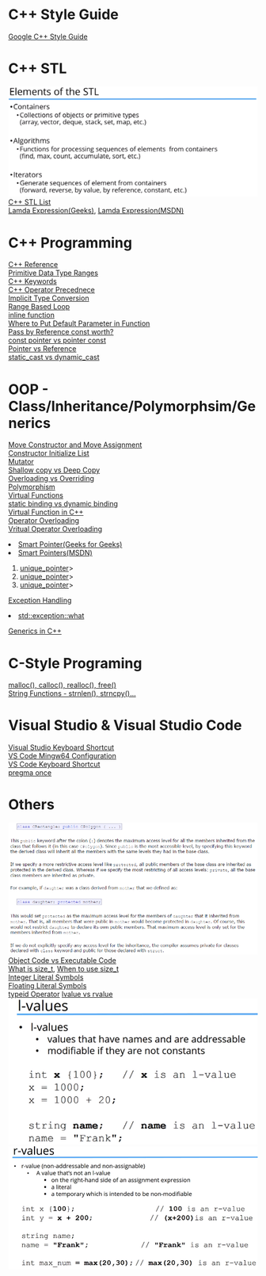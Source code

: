# C++ Style Guide
[Google C++ Style Guide](https://google.github.io/styleguide/cppguide.html)
# C++ STL
![STL Three Elemnets](https://github.com/Blackdog-Programmer/Cplusplus/blob/master/20_STL/References/STL_Three_Elemen.png)\
<a href="https://www.geeksforgeeks.org/the-c-standard-template-library-stl/">C++ STL List</a></br>
[Lamda Expression(Geeks)](https://www.geeksforgeeks.org/lambda-expression-in-c/), [Lamda Expression(MSDN)](https://docs.microsoft.com/en-us/cpp/cpp/lambda-expressions-in-cpp?view=vs-2019)
# C++ Programming
[C++ Reference](http://www.cplusplus.com/reference/)\
[Primitive Data Type Ranges](https://docs.microsoft.com/en-us/cpp/cpp/data-type-ranges?view=vs-2019)\
[C++ Keywords](https://en.cppreference.com/w/cpp/keyword)\
[C++ Operator Precednece](http://www.cplusplus.com/doc/tutorial/operators/)\
[Implicit Type Conversion](https://www.geeksforgeeks.org/type-conversion-in-c/)\
[Range Based Loop](https://www.geeksforgeeks.org/range-based-loop-c/)\
[inline function](https://www.geeksforgeeks.org/inline-functions-cpp/)\
[Where to Put Default Parameter in Function](https://stackoverflow.com/questions/2842928/default-value-of-function-parameter)\
[Pass by Reference const worth?](https://stackoverflow.com/questions/5060137/passing-as-const-and-by-reference-worth-it)\
[const pointer vs pointer const](https://stackoverflow.com/questions/21476869/constant-pointer-vs-pointer-to-constant)\
[Pointer vs Reference](https://www.geeksforgeeks.org/pointers-vs-references-cpp/)\
[static_cast vs dynamic_cast](https://stackoverflow.com/questions/28002/regular-cast-vs-static-cast-vs-dynamic-cast)
# OOP - Class/Inheritance/Polymorphsim/Generics
[Move Constructor and Move Assignment](https://docs.microsoft.com/en-us/cpp/cpp/move-constructors-and-move-assignment-operators-cpp?view=vs-2019)\
[Constructor Initialize List](https://www.geeksforgeeks.org/when-do-we-use-initializer-list-in-c/)\
[Mutator](https://en.wikipedia.org/wiki/Mutator_method)\
[Shallow copy vs Deep Copy](https://stackoverflow.com/Questions/2657810/deep-copy-vs-shallow-copy)\
[Overloading vs Overriding](https://www.geeksforgeeks.org/function-overloading-vs-function-overriding-in-cpp/)\
[Polymorphism](https://www.geeksforgeeks.org/polymorphism-in-c/)\
[Virtual Functions](https://www.geeksforgeeks.org/virtual-function-cpp/)\
[static binding vs dynamic binding](https://www.techiedelight.com/difference-between-static-dynamic-binding-cpp/)\
[Virtual Function in C++](https://www.geeksforgeeks.org/virtual-function-cpp/)\
[Operator Overloading](https://docs.microsoft.com/en-us/cpp/cpp/operator-overloading?view=vs-2019)\
[Vritual Operator Overloading](https://stackoverflow.com/questions/12142893/virtual-friend-functions-for-a-base-class/12142982)
<uo>
  <li> <a href="https://www.geeksforgeeks.org/smart-pointers-cpp/">Smart Pointer(Geeks for Geeks)</a></li>
  <li> <a href="https://docs.microsoft.com/en-us/cpp/cpp/smart-pointers-modern-cpp?view=vs-2019/">Smart Pointers(MSDN)</a></li>
  <ol>
    <li><a href="http://www.cplusplus.com/reference/memory/unique_ptr">unique_pointer</a>></li>
    <li><a href="http://www.cplusplus.com/reference/memory/shared_ptr/">unique_pointer</a>></li>
    <li><a href="http://www.cplusplus.com/reference/memory/weak_ptr/">unique_pointer</a>></li>
  </ol>
</uo>

<uo> [Exception Handling](https://www.geeksforgeeks.org/exception-handling-c/)
  <li><a href="http://www.cplusplus.com/reference/exception/exception/what/">std::exception::what</a></li>
</uo>

[Generics in C++](https://www.geeksforgeeks.org/generics-in-c/)
# C-Style Programing
[malloc(), calloc(), realloc(), free()](https://www.geeksforgeeks.org/dynamic-memory-allocation-in-c-using-malloc-calloc-free-and-realloc/)\
[String Functions - strnlen(), strncpy()...](https://en.wikibooks.org/wiki/C_Programming/String_manipulation)
# Visual Studio & Visual Studio Code
[Visual Studio Keyboard Shortcut](https://docs.microsoft.com/en-us/visualstudio/ide/default-keyboard-shortcuts-in-visual-studio?view=vs-2019)\
[VS Code Mingw64 Configuration](https://code.visualstudio.com/docs/cpp/config-mingw)\
[VS Code Keyboard Shortcut](https://code.visualstudio.com/shortcuts/keyboard-shortcuts-windows.pdf)\
[pregma once](https://en.wikipedia.org/wiki/Pragma_once)
# Others
![Inheritance Specified](/References/inheritance_specifier.png)\
[Object Code vs Executable Code](https://pediaa.com/what-is-the-difference-between-object-code-and-executable-code/)\
[What is size_t](https://www.geeksforgeeks.org/size_t-data-type-c-language/), [When to use size_t](https://stackoverflow.com/questions/1951519/should-i-use-stdsize-t-or-int-in-my-for-loops/1951662#1951662)\
[Integer Literal Symbols](https://en.cppreference.com/w/cpp/language/integer_literal)\
[Floating Literal Symbols](https://en.cppreference.com/w/cpp/language/floating_literal)\
[typeid Operator](https://docs.microsoft.com/en-us/cpp/cpp/typeid-operator?view=vs-2019)
[lvalue vs rvalue](https://www.udemy.com/course/beginning-c-plus-plus-programming/learn/lecture/9535550#overview/)\
![l-avlue](https://github.com/Blackdog-Programmer/Cplusplus/blob/master/References/l-value.png)\
![r-value](https://github.com/Blackdog-Programmer/Cplusplus/blob/master/References/r-value.png)
